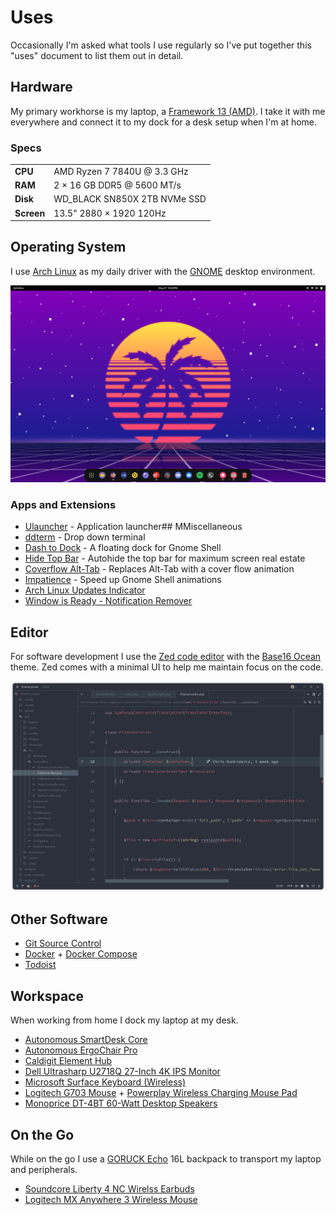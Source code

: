 Uses
====

Occasionally I'm asked what tools I use regularly so I've put together this "uses" document to list them out in detail.

Hardware
--------

My primary workhorse is my laptop, a [Framework 13 (AMD)](https://frame.work/products/laptop-diy-13-gen-amd/). I take it with me everywhere and connect it to my dock for a desk setup when I'm at home.

### Specs

|            |                              |
| ---------- | ---------------------------- |
| **CPU**    | AMD Ryzen 7 7840U @ 3.3 GHz  |
| **RAM**    | 2 × 16 GB DDR5 @ 5600 MT/s   |
| **Disk**   | WD_BLACK SN850X 2TB NVMe SSD |
| **Screen** | 13.5" 2880 × 1920 120Hz      |

Operating System
----------------

I use [Arch Linux](https://archlinux.org) as my daily driver with the [GNOME](https://www.gnome.org) desktop environment.

![Desktop](images/desktop.png)

### Apps and Extensions

  - [Ulauncher](https://ulauncher.io/) - Application launcher## MMiscellaneous
  - [ddterm](https://extensions.gnome.org/extension/3780/ddterm/) - Drop down terminal
  - [Dash to Dock](https://extensions.gnome.org/extension/307/dash-to-dock/) - A floating dock for Gnome Shell
  - [Hide Top Bar](https://extensions.gnome.org/extension/545/hide-top-bar/) - Autohide the top bar for maximum screen real estate
  - [Coverflow Alt-Tab](https://extensions.gnome.org/extension/97/coverflow-alt-tab/) - Replaces Alt-Tab with a cover flow animation
  - [Impatience](https://extensions.gnome.org/extension/277/impatience/) - Speed up Gnome Shell animations
  - [Arch Linux Updates Indicator](https://extensions.gnome.org/extension/1010/archlinux-updates-indicator/)
  - [Window is Ready - Notification Remover](https://extensions.gnome.org/extension/1007/window-is-ready-notification-remover/)

Editor
------

For software development I use the [Zed code editor](https://zed.dev/) with the [Base16 Ocean](https://github.com/bswinnerton/base16-zed) theme. Zed comes with a minimal UI to help me maintain focus on the code.

![Zed](images/zed.png)

Other Software
--------------

  - [Git Source Control](https://git-scm.com)
  - [Docker](https://www.docker.com) + [Docker Compose](https://docs.docker.com/compose/)
  - [Todoist](https://todoist.com)

Workspace
---------

When working from home I dock my laptop at my desk.

  - [Autonomous SmartDesk Core](https://www.autonomous.ai/standing-desks/smartdesk-2-home)
  - [Autonomous ErgoChair Pro](https://www.autonomous.ai/office-chairs/ergonomic-chair)
  - [Caldigit Element Hub](https://www.caldigit.com/thunderbolt-4-element-hub/)
  - [Dell Ultrasharp U2718Q 27-Inch 4K IPS Monitor](https://www.dell.com/en-si/work/shop/cty/pdp/spd/dell-u2718q-monitor)
  - [Microsoft Surface Keyboard (Wireless)](https://www.microsoft.com/en-us/d/surface-keyboard/8r3rqvvflp4k)
  - [Logitech G703 Mouse](https://www.logitechg.com/en-us/products/gaming-mice/g703-wireless-gaming-mouse.910-005091.html) + [Powerplay Wireless Charging Mouse Pad](https://www.logitechg.com/en-us/products/gaming-mouse-pads/powerplay-wireless-charging.943-000109.html)
  - [Monoprice DT-4BT 60-Watt Desktop Speakers](https://www.monoprice.com/product?p_id=36572)

On the Go
---------

While on the go I use a [GORUCK Echo](https://www.goruck.com/products/echo) 16L backpack to transport my laptop and peripherals.

  - [Soundcore Liberty 4 NC Wirelss Earbuds](https://us.soundcore.com/products/liberty-4-nc-a3947z11)
  - [Logitech MX Anywhere 3 Wireless Mouse](https://www.logitech.com/en-us/products/mice/mx-anywhere-3.910-005833.html)
